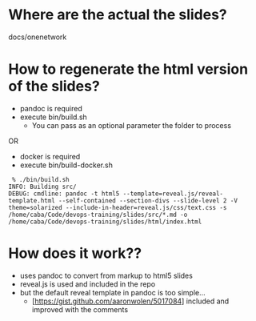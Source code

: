 
# Where are the actual the slides?

docs/onenetwork

# How to regenerate the html version of the slides?

* pandoc is required
* execute bin/build.sh 
	* You can pass as an optional parameter the folder to process

OR

* docker is required
* execute bin/build-docker.sh 

```
 % ./bin/build.sh 
INFO: Building src/
DEBUG: cmdline: pandoc -t html5 --template=reveal.js/reveal-template.html --self-contained --section-divs --slide-level 2 -V theme=solarized --include-in-header=reveal.js/css/text.css -s /home/caba/Code/devops-training/slides/src/*.md -o /home/caba/Code/devops-training/slides/html/index.html
```

# How does it work??

* uses pandoc to convert from markup to html5 slides
* reveal.js is used and included in the repo
* but the default reveal template in pandoc is too simple...
	* [https://gist.github.com/aaronwolen/5017084] included and improved with the comments

